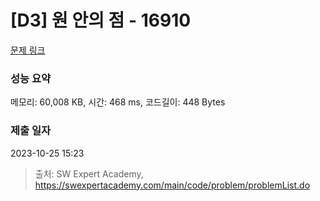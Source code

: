 # [D3] 원 안의 점 - 16910 

[문제 링크](https://swexpertacademy.com/main/code/problem/problemDetail.do?contestProbId=AYcllbDqUVgDFASR) 

### 성능 요약

메모리: 60,008 KB, 시간: 468 ms, 코드길이: 448 Bytes

### 제출 일자

2023-10-25 15:23



> 출처: SW Expert Academy, https://swexpertacademy.com/main/code/problem/problemList.do